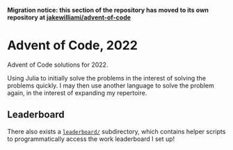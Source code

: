 **Migration notice: this section of the repository has moved to its own repository at [jakewilliami/advent-of-code](https://github.com/jakewilliami/advent-of-code/)**

# Advent of Code, 2022

Advent of Code solutions for 2022.

Using Julia to initially solve the problems in the interest of solving the problems quickly.  I may then use another language to solve the problem again, in the interest of expanding my repertoire.

## Leaderboard

There also exists a [`leaderboard/`](./leaderboard/) subdirectory, which contains helper scripts to programmatically access the work leaderboard I set up!
